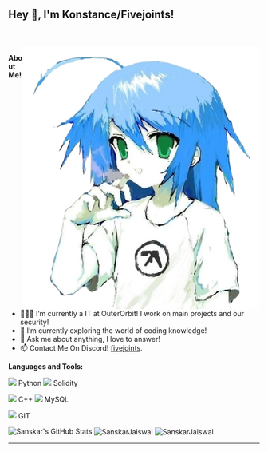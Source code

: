 <h2 title="hehehe"> Hey 👋, I'm Konstance/Fivejoints!</h2>


<br />
<br />


 

<img align="right" alt="GIF" src="https://github.com/KonstanceSRC/KonstanceSRC/blob/main/c2af39ac55dfb2ea83153fbe894f45f2-removebg-preview.png?raw=true" />


**About Me!**

- 👨🏽‍💻 I’m currently a IT at OuterOrbit! I work on main projects and our security!
- 🌱 I’m currently exploring the world of coding knowledge!
- 💬 Ask me about anything, I love to answer!
- 📫 Contact Me On Discord! [fivejoints](discord:fivejoints).



**Languages and Tools:**  


<code><img height="20" src="https://img.icons8.com/nolan/96/python.png"></code> Python
<code><img height="20" src="https://img.icons8.com/nolan/96/ethereum.png"></code> Solidity

<code><img height="20" src="https://img.icons8.com/nolan/96/c-plus-plus.png"></code> C++
<code><img height="20" src="https://img.icons8.com/nolan/96/sql.png"></code> MySQL

<code><img height="20" src="https://img.icons8.com/nolan/96/git.png"></code> GIT

<img src="https://github-readme-stats.vercel.app/api?username=KonstanceSRC&show_icons=true&hide_border=true&count_private=true&theme=shades-of-purple&icon_color=fad000" alt="Sanskar's GitHub Stats">
<img align="center" src="https://github-readme-streak-stats.herokuapp.com/?user=KonstanceSRC&count_private=true&theme=radical" alt="SanskarJaiswal" />
<img align="center" width=500 src="https://github-readme-stats.vercel.app/api/top-langs/?username=KonstanceSRC&count_private=true&theme=radical" alt="SanskarJaiswal" />

-----
